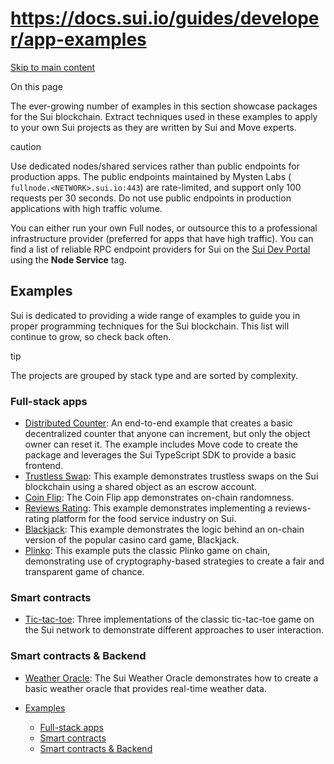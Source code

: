 # https://docs.sui.io/guides/developer/app-examples

[Skip to main content](https://docs.sui.io/guides/developer/app-examples#__docusaurus_skipToContent_fallback)

On this page

The ever-growing number of examples in this section showcase packages for the Sui blockchain. Extract techniques used in these examples to apply to your own Sui projects as they are written by Sui and Move experts.

caution

Use dedicated nodes/shared services rather than public endpoints for production apps. The public endpoints maintained by Mysten Labs ( `fullnode.<NETWORK>.sui.io:443`) are rate-limited, and support only 100 requests per 30 seconds. Do not use public endpoints in production applications with high traffic volume.

You can either run your own Full nodes, or outsource this to a professional infrastructure provider (preferred for apps that have high traffic). You can find a list of reliable RPC endpoint providers for Sui on the [Sui Dev Portal](https://sui.io/developers#dev-tools) using the **Node Service** tag.

## Examples [​](https://docs.sui.io/guides/developer/app-examples\#examples "Direct link to Examples")

Sui is dedicated to providing a wide range of examples to guide you in proper programming techniques for the Sui blockchain. This list will continue to grow, so check back often.

tip

The projects are grouped by stack type and are sorted by complexity.

### Full-stack apps [​](https://docs.sui.io/guides/developer/app-examples\#full-stack-apps "Direct link to Full-stack apps")

- [Distributed Counter](https://docs.sui.io/guides/developer/app-examples/e2e-counter): An end-to-end example that creates a basic decentralized counter that anyone can increment, but only the object owner can reset it. The example includes Move code to create the package and leverages the Sui TypeScript SDK to provide a basic frontend.
- [Trustless Swap](https://docs.sui.io/guides/developer/app-examples/trustless-swap): This example demonstrates trustless swaps on the Sui blockchain using a shared object as an escrow account.
- [Coin Flip](https://docs.sui.io/guides/developer/app-examples/coin-flip): The Coin Flip app demonstrates on-chain randomness.
- [Reviews Rating](https://docs.sui.io/guides/developer/app-examples/reviews-rating): This example demonstrates implementing a reviews-rating platform for the food service industry on Sui.
- [Blackjack](https://docs.sui.io/guides/developer/app-examples/blackjack): This example demonstrates the logic behind an on-chain version of the popular casino card game, Blackjack.
- [Plinko](https://docs.sui.io/guides/developer/app-examples/plinko): This example puts the classic Plinko game on chain, demonstrating use of cryptography-based strategies to create a fair and transparent game of chance.

### Smart contracts [​](https://docs.sui.io/guides/developer/app-examples\#smart-contracts "Direct link to Smart contracts")

- [Tic-tac-toe](https://docs.sui.io/guides/developer/app-examples/tic-tac-toe): Three implementations of the classic tic-tac-toe game on the Sui network to demonstrate different approaches to user interaction.

### Smart contracts & Backend [​](https://docs.sui.io/guides/developer/app-examples\#smart-contracts--backend "Direct link to Smart contracts & Backend")

- [Weather Oracle](https://docs.sui.io/guides/developer/app-examples/weather-oracle): The Sui Weather Oracle demonstrates how to create a basic weather oracle that provides real-time weather data.

- [Examples](https://docs.sui.io/guides/developer/app-examples#examples)
  - [Full-stack apps](https://docs.sui.io/guides/developer/app-examples#full-stack-apps)
  - [Smart contracts](https://docs.sui.io/guides/developer/app-examples#smart-contracts)
  - [Smart contracts & Backend](https://docs.sui.io/guides/developer/app-examples#smart-contracts--backend)